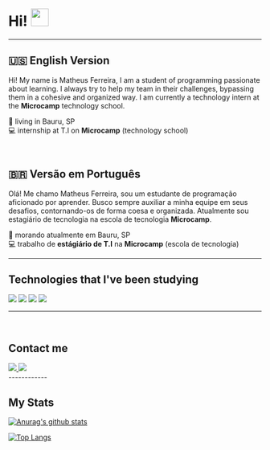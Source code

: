 # Hi! <img src="https://media.giphy.com/media/hvRJCLFzcasrR4ia7z/giphy.gif" width="35px"> 
----------------

## 🇺🇸️  **English** Version 


Hi! My name is Matheus Ferreira, I am a student of programming passionate about learning. I always try to help my team in their challenges, bypassing them in a cohesive and organized way.
  I am currently a technology intern at the **Microcamp** technology school.

📌️ living in Bauru, SP
<br/>
💻️ internship at T.I on **Microcamp** (technology school)

<br/>

## 🇧🇷️ Versão em **Português**
 Olá! Me chamo Matheus Ferreira, sou um estudante de programação aficionado por aprender. Busco sempre auxiliar a minha equipe em seus desafios, contornando-os de forma coesa e organizada.
 Atualmente sou estagiário de tecnologia na escola de tecnologia **Microcamp**.

 
📌️ morando atualmente em Bauru, SP
<br/>
💻️ trabalho de **estágiário de T.I** na **Microcamp** (escola de tecnologia)
  

-----------

## **Technologies that I've been studying**

<img src="https://img.shields.io/badge/HTML5-E34F26?style=for-the-badge&logo=html5&logoColor=white">
<img src ="https://img.shields.io/badge/CSS3-1572B6?style=for-the-badge&logo=css3&logoColor=white">
<img src ="https://img.shields.io/badge/JavaScript-F7DF1E?style=for-the-badge&logo=javascript&logoColor=black">
<img src="https://img.shields.io/badge/Node.js-43853D?style=for-the-badge&logo=node.js&logoColor=white">
<!-- <img src="https://img.shields.io/badge/Electron-47848F?style=for-the-badge&logo=electron&logoColor=white"> --!>

-------------
<br>

## **Contact me**
<a href='https://www.linkedin.com/in/matheus-ferreira-9267091b3/' target="_blank"> 
    <img src="https://img.shields.io/badge/LinkedIn-0077B5?style=for-the-badge&logo=linkedin&logoColor=white" />
</a>

<a href="https://t.me/MattFerreira18" target="_blank">
   <img src="https://img.shields.io/badge/Telegram-2CA5E0?style=for-the-badge&logo=telegram&logoColor=white"> 
</a>

<br>
------------

## **My Stats**

 [![Anurag's github stats](https://github-readme-stats.vercel.app/api?username=MattFerreira18&show_icons=true&theme=tokyonight)](https://github.com/MattFerreira18/github-readme-stats)

[![Top Langs](https://github-readme-stats.vercel.app/api/top-langs/?username=MattFerreira18&show_icons=true&theme=tokyonight)](https://github.com/MattFerreira18/github-readme-stats)
